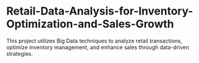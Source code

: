 # Retail-Data-Analysis-for-Inventory-Optimization-and-Sales-Growth
This project utilizes Big Data techniques to analyze retail transactions, optimize inventory management, and enhance sales through data-driven strategies.
